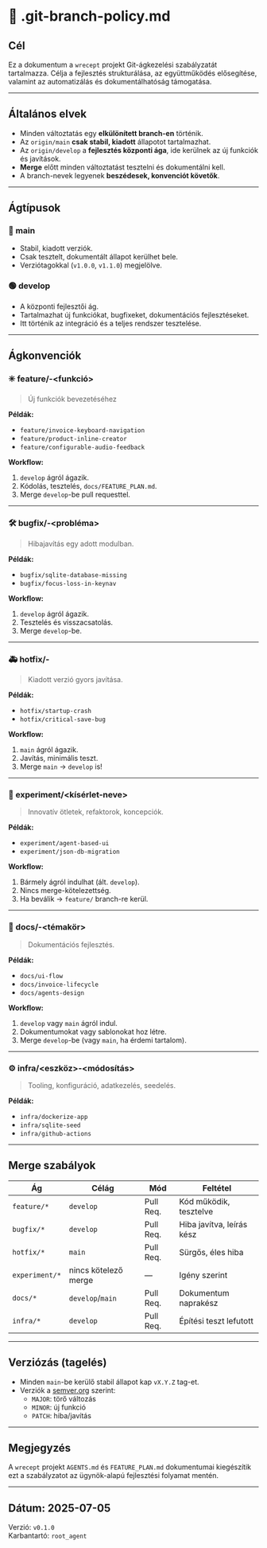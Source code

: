 # 📘 .git-branch-policy.md

## Cél
Ez a dokumentum a `wrecept` projekt Git-ágkezelési szabályzatát tartalmazza. Célja a fejlesztés strukturálása, az együttműködés elősegítése, valamint az automatizálás és dokumentálhatóság támogatása.

---

## Általános elvek

- Minden változtatás egy **elkülönített branch-en** történik.
- Az `origin/main` **csak stabil, kiadott** állapotot tartalmazhat.
- Az `origin/develop` a **fejlesztés központi ága**, ide kerülnek az új funkciók és javítások.
- **Merge** előtt minden változtatást tesztelni és dokumentálni kell.
- A branch-nevek legyenek **beszédesek, konvenciót követők**.

---

## Ágtípusok

### 🔵 main

- Stabil, kiadott verziók.
- Csak tesztelt, dokumentált állapot kerülhet bele.
- Verziótagokkal (`v1.0.0`, `v1.1.0`) megjelölve.

### 🟢 develop

- A központi fejlesztői ág.
- Tartalmazhat új funkciókat, bugfixeket, dokumentációs fejlesztéseket.
- Itt történik az integráció és a teljes rendszer tesztelése.

---

## Ágkonvenciók

### ✳️ feature/<modul>-<funkció>

> Új funkciók bevezetéséhez

**Példák:**
- `feature/invoice-keyboard-navigation`
- `feature/product-inline-creator`
- `feature/configurable-audio-feedback`

**Workflow:**
1. `develop` ágról ágazik.
2. Kódolás, tesztelés, `docs/FEATURE_PLAN.md`.
3. Merge `develop`-be pull requesttel.

---

### 🛠️ bugfix/<modul>-<probléma>

> Hibajavítás egy adott modulban.

**Példák:**
- `bugfix/sqlite-database-missing`
- `bugfix/focus-loss-in-keynav`

**Workflow:**
1. `develop` ágról ágazik.
2. Tesztelés és visszacsatolás.
3. Merge `develop`-be.

---

### 🚑 hotfix/<modul>-<hiba>

> Kiadott verzió gyors javítása.

**Példák:**
- `hotfix/startup-crash`
- `hotfix/critical-save-bug`

**Workflow:**
1. `main` ágról ágazik.
2. Javítás, minimális teszt.
3. Merge `main` → `develop` is!

---

### 🧪 experiment/<kísérlet-neve>

> Innovatív ötletek, refaktorok, koncepciók.

**Példák:**
- `experiment/agent-based-ui`
- `experiment/json-db-migration`

**Workflow:**
1. Bármely ágról indulhat (ált. `develop`).
2. Nincs merge-kötelezettség.
3. Ha beválik → `feature/` branch-re kerül.

---

### 📄 docs/<modul>-<témakör>

> Dokumentációs fejlesztés.

**Példák:**
- `docs/ui-flow`
- `docs/invoice-lifecycle`
- `docs/agents-design`

**Workflow:**
1. `develop` vagy `main` ágról indul.
2. Dokumentumokat vagy sablonokat hoz létre.
3. Merge `develop`-be (vagy `main`, ha érdemi tartalom).

---

### ⚙️ infra/<eszköz>-<módosítás>

> Tooling, konfiguráció, adatkezelés, seedelés.

**Példák:**
- `infra/dockerize-app`
- `infra/sqlite-seed`
- `infra/github-actions`

---

## Merge szabályok

| Ág            | Célág        | Mód       | Feltétel                  |
|---------------|--------------|-----------|---------------------------|
| `feature/*`   | `develop`    | Pull Req. | Kód működik, tesztelve    |
| `bugfix/*`    | `develop`    | Pull Req. | Hiba javítva, leírás kész |
| `hotfix/*`    | `main`       | Pull Req. | Sürgős, éles hiba         |
| `experiment/*`| nincs kötelező merge | — | Igény szerint            |
| `docs/*`      | `develop`/`main` | Pull Req. | Dokumentum naprakész    |
| `infra/*`     | `develop`    | Pull Req. | Építési teszt lefutott   |

---

## Verziózás (tagelés)

- Minden `main`-be kerülő stabil állapot kap `vX.Y.Z` tag-et.
- Verziók a [semver.org](https://semver.org/) szerint:
  - `MAJOR`: törő változás
  - `MINOR`: új funkció
  - `PATCH`: hiba/javítás

---

## Megjegyzés

A `wrecept` projekt `AGENTS.md` és `FEATURE_PLAN.md` dokumentumai kiegészítik ezt a szabályzatot az ügynök-alapú fejlesztési folyamat mentén.

---

## Dátum: 2025-07-05  
Verzió: `v0.1.0`  
Karbantartó: `root_agent`
